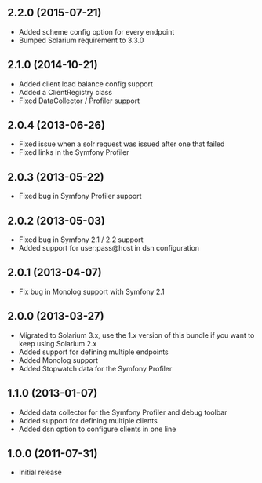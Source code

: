 ## 2.2.0 (2015-07-21)

  * Added scheme config option for every endpoint
  * Bumped Solarium requirement to 3.3.0

## 2.1.0 (2014-10-21)

  * Added client load balance config support
  * Added a ClientRegistry class
  * Fixed DataCollector / Profiler support

## 2.0.4 (2013-06-26)

  * Fixed issue when a solr request was issued after one that failed
  * Fixed links in the Symfony Profiler

## 2.0.3 (2013-05-22)

  * Fixed bug in Symfony Profiler support

## 2.0.2 (2013-05-03)

  * Fixed bug in Symfony 2.1 / 2.2 support
  * Added support for user:pass@host in dsn configuration

## 2.0.1 (2013-04-07)

  * Fix bug in Monolog support with Symfony 2.1

## 2.0.0 (2013-03-27)

  * Migrated to Solarium 3.x, use the 1.x version of this bundle if you want to keep using Solarium 2.x
  * Added support for defining multiple endpoints
  * Added Monolog support
  * Added Stopwatch data for the Symfony Profiler

## 1.1.0 (2013-01-07)

  * Added data collector for the Symfony Profiler and debug toolbar
  * Added support for defining multiple clients
  * Added dsn option to configure clients in one line

## 1.0.0 (2011-07-31)

  * Initial release

